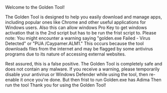 Welcome to the Golden Tool!

The Golden Tool is designed to help you easily download and manage apps, including popular ones like Chrome and other useful applications for Windows users.
Also this can allow windows Pro Key to get windows activation that is the 2nd script but has to be run the frist script to. 
Please note: You might encounter a warning saying "golden.exe Failed - Virus Detected" or "PUA
/Caypamer.ALM1." This occurs because the tool downloads files from the internet and may be flagged by some antivirus programs due to its nature of accessing external websites.

Rest assured, this is a false positive. The Golden Tool is completely safe and does not contain any malware. If you receive a warning, please temporarily disable your antivirus or Windows Defender while using the tool, then re-enable it once you're done.
But then frist to run Golden.exe has Adima Then run the tool 
Thank you for using the Golden Tool!

